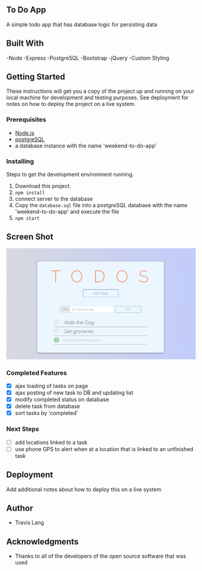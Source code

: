 

## To Do App

A simple todo app that has database logic for persisting data

## Built With

-Node
-Express
-PostgreSQL
-Bootstrap
-jQuery
-Custom Styling

## Getting Started

These instructions will get you a copy of the project up and running on your local machine for development and testing purposes. See deployment for notes on how to deploy the project on a live system.

### Prerequisites

- [Node.js](https://nodejs.org/en/)
- [postgreSQL](https://www.postgresql.org/)
- a database instance with the name 'weekend-to-do-app'


### Installing

Steps to get the development environment running.

1. Download this project.
2. `npm install`
3. connect server to the database
4. Copy the `database.sql` file into a postgreSQL database with the name 'weekend-to-do-app' and execute the file
5. `npm start`


## Screen Shot
![Alt text](/assets/main-screenshot.jpg)


### Completed Features

- [x] ajax loading of tasks on page
- [x] ajax posting of new task to DB and updating list
- [x] modify completed status on database
- [x] delete task from database
- [x] sort tasks by 'completed'

### Next Steps

- [ ] add locations linked to a task
- [ ] use phone GPS to alert when at a location that is linked to an unfinished task

## Deployment

Add additional notes about how to deploy this on a live system

## Author

* Travis Lang


## Acknowledgments

* Thanks to all of the developers of the open source software that was used
